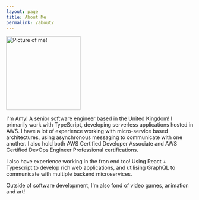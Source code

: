 ```yaml
---
layout: page
title: About Me
permalink: /about/
---
```


<img src="{{ site.url }}/assets/selfie.jpg" alt="Picture of me!" width="200"/>

I'm Amy! A senior software engineer based in the United Kingdom! I primarily work with TypeScript, developing serverless applications hosted in AWS. I have a lot of experience working with micro-service based architectures, using asynchronous messaging to communicate with one another. I also hold both AWS Certified Developer Associate and AWS Certified DevOps Engineer Professional certifications.

I also have experience working in the fron end too! Using React + Typescript to develop rich web applications, and utilising GraphQL to communicate with multiple backend microservices.

Outside of software development, I'm also fond of video games, animation and art!
